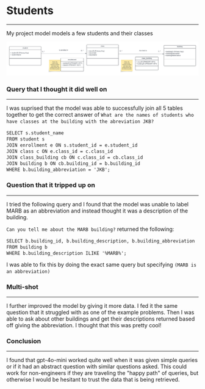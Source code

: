 # Students
__________
My project model models a few students and their classes

![picture](./dataModel.png)

### Query that I thought it did well on
__________
I was suprised that the model was able to successfully join all 5 tables together to get the correct answer of
```What are the names of students who have classes at the building with the abreviation JKB?```
```
SELECT s.student_name
FROM student s
JOIN enrollment e ON s.student_id = e.student_id
JOIN class c ON e.class_id = c.class_id
JOIN class_building cb ON c.class_id = cb.class_id
JOIN building b ON cb.building_id = b.building_id
WHERE b.building_abbreviation = 'JKB';
```
### Question that it tripped up on
__________
I tried the following query and I found that the model was unable to label MARB as an abbreviation and instead thought it was a description of the building.

```Can you tell me about the MARB building?```
returned the following:
```
SELECT b.building_id, b.building_description, b.building_abbreviation
FROM building b
WHERE b.building_description ILIKE '%MARB%';
```

I was able to fix this by doing the exact same query but specifying ```(MARB is an abbreviation)```

### Multi-shot
__________
I further improved the model by giving it more data. I fed it the same question that it struggled with as one of the example problems. Then I was able to ask about other buildings and get their descriptions returned based off giving the abbreviation. I thought that this was pretty cool!

### Conclusion
__________
I found that gpt-4o-mini worked quite well when it was given simple queries or if it had an abstract question with similar questions asked. This could work for non-engineers if they are traveling the "happy path" of queries, but otherwise I would be hesitant to trust the data that is being retrieved. 


